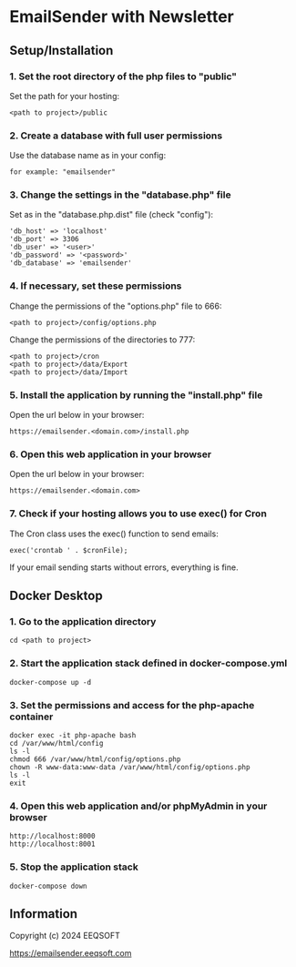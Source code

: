 # EmailSender with Newsletter

## Setup/Installation

### 1. Set the root directory of the php files to "public"

Set the path for your hosting:

```
<path to project>/public
```

### 2. Create a database with full user permissions

Use the database name as in your config:

```
for example: "emailsender"
```

### 3. Change the settings in the "database.php" file

Set as in the "database.php.dist" file (check "config"):

```
'db_host' => 'localhost'
'db_port' => 3306
'db_user' => '<user>'
'db_password' => '<password>'
'db_database' => 'emailsender'
```

### 4. If necessary, set these permissions

Change the permissions of the "options.php" file to 666:

```
<path to project>/config/options.php
```

Change the permissions of the directories to 777:

```
<path to project>/cron
<path to project>/data/Export
<path to project>/data/Import
```

### 5. Install the application by running the "install.php" file

Open the url below in your browser:

```
https://emailsender.<domain.com>/install.php
```

### 6. Open this web application in your browser

Open the url below in your browser:

```
https://emailsender.<domain.com>
```

### 7. Check if your hosting allows you to use exec() for Cron

The Cron class uses the exec() function to send emails:

```
exec('crontab ' . $cronFile);
```

If your email sending starts without errors, everything is fine.

## Docker Desktop

### 1. Go to the application directory

```
cd <path to project>
```

### 2. Start the application stack defined in docker-compose.yml

```
docker-compose up -d
```

### 3. Set the permissions and access for the php-apache container

```
docker exec -it php-apache bash
cd /var/www/html/config
ls -l
chmod 666 /var/www/html/config/options.php
chown -R www-data:www-data /var/www/html/config/options.php
ls -l
exit
```

### 4. Open this web application and/or phpMyAdmin in your browser

```
http://localhost:8000
http://localhost:8001
```

### 5. Stop the application stack

```
docker-compose down
```

## Information

Copyright (c) 2024 EEQSOFT

https://emailsender.eeqsoft.com
